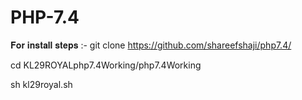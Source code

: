 # PHP-7.4

𝐅𝐨𝐫 𝐢𝐧𝐬𝐭𝐚𝐥𝐥 𝐬𝐭𝐞𝐩𝐬 :- git clone https://github.com/shareefshaji/php7.4/

cd KL29ROYALphp7.4Working/php7.4Working

sh kl29royal.sh
